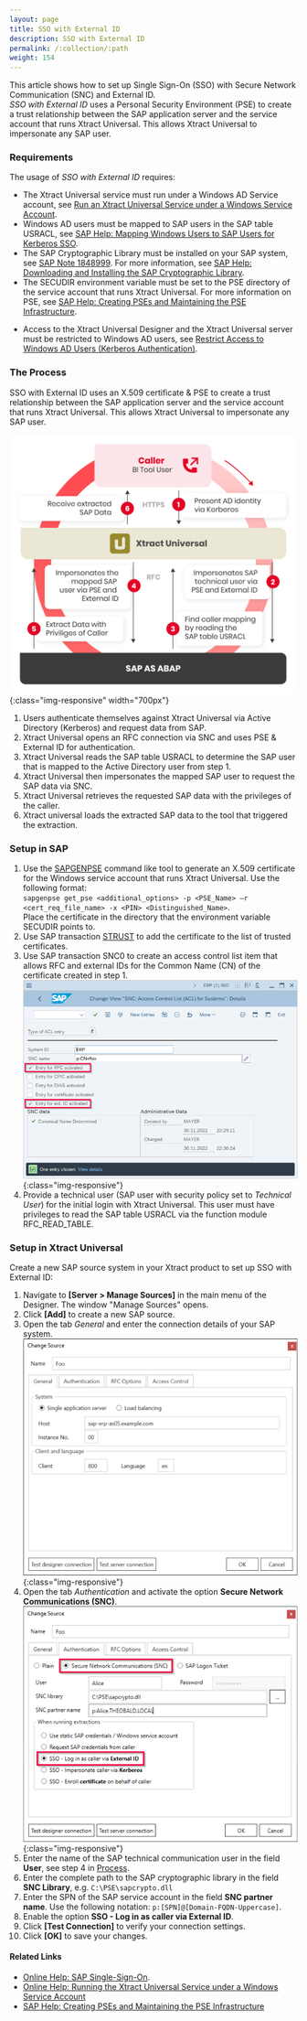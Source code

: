 ```yaml
---
layout: page
title: SSO with External ID
description: SSO with External ID
permalink: /:collection/:path
weight: 154
---
```


This article shows how to set up Single Sign-On (SSO) with Secure Network Communication (SNC) and External ID.<br>
*SSO with External ID* uses a Personal Security Environment (PSE) to create a trust relationship between the SAP application server and the service account that runs Xtract Universal.
This allows Xtract Universal to impersonate any SAP user.<br>

### Requirements

The usage of *SSO with External ID* requires:
- The Xtract Universal service must run under a Windows AD Service account, see [Run an Xtract Universal Service under a Windows Service Account](https://help.theobald-software.com/en/xtract-universal/advanced-techniques/service-account).
- Windows AD users must be mapped to SAP users in the SAP table USRACL, see [SAP Help: Mapping Windows Users to SAP Users for Kerberos SSO](https://help.sap.com/saphelp_ewm900/helpdata/en/44/0efeafb9920d1be10000000a114a6b/frameset.htm).
- The SAP Cryptographic Library must be installed on your SAP system, see [SAP Note 1848999](https://launchpad.support.sap.com/#/notes/1848999).
For more information, see [SAP Help: Downloading and Installing the SAP Cryptographic Library](https://help.sap.com/docs/SAP_IDENTITY_MANAGEMENT/4773a9ae1296411a9d5c24873a8d418c/3d4ece540ae64e30997498025e37f686.html?locale=en-US).
- The SECUDIR environment variable must be set to the PSE directory of the service account that runs Xtract Universal.
For more information on PSE, see [SAP Help: Creating PSEs and Maintaining the PSE Infrastructure](https://help.sap.com/doc/saphelp_nw73ehp1/7.31.19/en-us/59/6b653a0c52425fe10000000a114084/frameset.htm).
<!---For more information on environment variables, see [Microsoft Documentation: ]().--->
- Access to the Xtract Universal Designer and the Xtract Universal server must be restricted to Windows AD users, see [Restrict Access to Windows AD Users (Kerberos Authentication)](https://help.theobald-software.com/en/xtract-universal/security/server-security#restrict-access-to-windows-ad-users-kerberos-authentication).<br>

### The Process

SSO with External ID uses an X.509 certificate & PSE to create a trust relationship between the SAP application server and the service account that runs Xtract Universal.
This allows Xtract Universal to impersonate any SAP user.

![sap-external-id](/img/contents/xu/sso-with-external-id.png){:class="img-responsive" width="700px"}

1. Users authenticate themselves against Xtract Universal via Active Directory (Kerberos) and request data from SAP.
2. Xtract Universal opens an RFC connection via SNC and uses PSE & External ID for authentication.
3. Xtract Universal reads the SAP table USRACL to determine the SAP user that is mapped to the Active Directory user from step 1.
4. Xtract Universal then impersonates the mapped SAP user to request the SAP data via SNC.
5. Xtract Universal retrieves the requested SAP data with the privileges of the caller.
6. Xtract universal loads the extracted SAP data to the tool that triggered the extraction.


### Setup in SAP

1. Use the [SAPGENPSE](https://help.sap.com/doc/saphelp_nw73ehp1/7.31.19/en-US/48/4cf29fdac612e8e10000000a42189b/frameset.htm) command like tool to generate an X.509 certificate for the Windows service account that runs Xtract Universal. 
Use the following format: <br>`sapgenpse get_pse <additional_options> -p <PSE_Name> –r <cert_req_file_name> -x <PIN> <Distinguished_Name>`.<br>
Place the certificate in the directory that the environment variable SECUDIR points to.
2. Use SAP transaction [STRUST](https://help.sap.com/saphelp_ewm900/helpdata/en/4c/5bdb17f85640f1e10000000a42189c/frameset.htm) to add the certificate to the list of trusted certificates.
3. Use SAP transaction SNC0 to create an access control list item that allows RFC and external IDs for the Common Name (CN) of the certificate created in step 1.<br>
![sap-external-id](/img/contents/sap-external-id.png){:class="img-responsive"}
4. Provide a technical user (SAP user with security policy set to *Technical User*) for the initial login with Xtract Universal. 
This user must have privileges to read the SAP table USRACL via the function module RFC_READ_TABLE. 

### Setup in Xtract Universal

Create a new SAP source system in your Xtract product to set up SSO with External ID:

1. Navigate to **[Server > Manage Sources]** in the main menu of the Designer. The window "Manage Sources" opens.
2. Click **[Add]** to create a new SAP source.
3. Open the tab *General* and enter the connection details of your SAP system. <br>
![SAP-Source-Details](/img/contents/xu/sap_source-details.png){:class="img-responsive"}
4. Open the tab *Authentication* and activate the option **Secure Network Communications (SNC)**.<br>
![sso-certificate-auth](/img/contents/xu/sso-external-id-source.png){:class="img-responsive"}
5. Enter the name of the SAP technical communication user in the field **User**, see step 4 in [Process](#the-process).
6. Enter the complete path to the SAP cryptographic library in the field **SNC Library**, e.g. `C:\PSE\sapcrypto.dll`
7. Enter the SPN of the SAP service account in the field **SNC partner name**. Use the following notation: `p:[SPN]@[Domain-FQDN-Uppercase]`. 
8. Enable the option **SSO - Log in as caller via External ID**.
9. Click **[Test Connection]** to verify your connection settings.
10. Click **[OK]** to save your changes. 


#### Related Links
- [Online Help: SAP Single-Sign-On](https://help.theobald-software.com/en/xtract-universal/advanced-techniques/sap-single-sign-on).<br>
- [Online Help: Running the Xtract Universal Service under a Windows Service Account](https://help.theobald-software.com/en/xtract-universal/advanced-techniques/service-account)
- [SAP Help: Creating PSEs and Maintaining the PSE Infrastructure](https://help.sap.com/doc/saphelp_nw73ehp1/7.31.19/en-us/59/6b653a0c52425fe10000000a114084/frameset.htm)